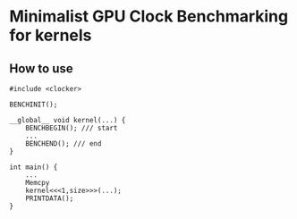 # Minimalist GPU Clock Benchmarking for kernels
## How to use
```
#include <clocker>

BENCHINIT();

__global__ void kernel(...) {
    BENCHBEGIN(); /// start 
    ...
    BENCHEND(); /// end
}

int main() {
    ...
    Memcpy
    kernel<<<1,size>>>(...);
    PRINTDATA();
}
```
